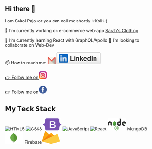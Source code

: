 ## Hi there 👋

I am Sokol Paja (or you can call me shortly ✨Koli✨)

🔭 I’m currently working on e-commerce web-app [Sarah's Clothing](https://sarahs-clothing.herokuapp.com/)

🌱 I’m currently learning React with GraphQL/Apollo
👯 I’m looking to collaborate on Web-Dev

📫 How to reach me: <a href="https://www.gmail.com"><img src="/img/gmail-icon.svg" alt="gmail" height="25" width="25"/></a> [<img src="/img/linkedin.svg"/>](https://www.linkedin.com/in/sokol-paja-9411217b/)<a href="">

👉 Follow me on [<img src="/img/instagram-2-1.svg" alt="instagram" height="25" width="25"/>](https://www.instagram.com/kolpaja/)

👉 Follow me on [<img src="/img/facebook-3.svg" alt="facebook" height="25" width="25"/>](https://www.facebook.com/profile.php?id=100012553262237)

## 𝗠𝘆 𝗧𝗲𝗰𝗸 𝗦𝘁𝗮𝗰𝗸

![HTML5](https://img.shields.io/badge/-HTML5-%23E44D27?style=flat-square&logo=html5&logoColor=ffffff)
![CSS3](https://img.shields.io/badge/-CSS3-%231572B6?style=flat-square&logo=css3)
<img src="/img/bootstrap.svg"  height="40" width="60">
![JavaScript](https://img.shields.io/badge/-JavaScript-%23F7DF1C?style=flat-square&logo=javascript&logoColor=000000&labelColor=%23F7DF1C&color=%23FFCE5A)
![React](https://img.shields.io/badge/-React-%23282C34?style=flat-square&logo=react)
<img src="/img/nodejs-1.svg" alt="nodejs" height="40" width="60">
MongoDB<img src="/img/mongodb.svg" alt="nodejs" height="40" width="60">
Firebase<img src="/img/firebase.svg" alt="nodejs" height="40" width="60">
